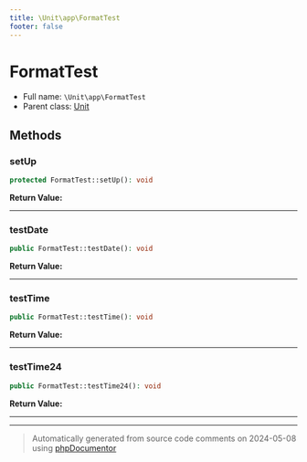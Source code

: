 ```yaml
---
title: \Unit\app\FormatTest
footer: false
---
```


# FormatTest





* Full name: `\Unit\app\FormatTest`
* Parent class: [Unit](../../../classes.md)



## Methods

### setUp



```php
protected FormatTest::setUp(): void
```









**Return Value:**





---
### testDate



```php
public FormatTest::testDate(): void
```









**Return Value:**





---
### testTime



```php
public FormatTest::testTime(): void
```









**Return Value:**





---
### testTime24



```php
public FormatTest::testTime24(): void
```









**Return Value:**





---


---
> Automatically generated from source code comments on 2024-05-08 using [phpDocumentor](http://www.phpdoc.org/)
